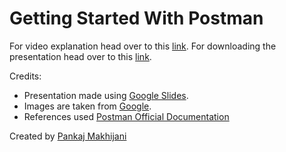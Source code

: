 # Getting Started With Postman

For video explanation head over to this [link](https://drive.google.com/file/d/1yduGucPXxntNT-uBpvWHvW86o_RY4J0R/view?usp=sharing).
For downloading the presentation head over to this [link](https://docs.google.com/presentation/d/1dc45-xCM8LJYgDkdq-3ZwMYrT-_3rgIw/edit?usp=sharing&ouid=108821433550368817057&rtpof=true&sd=true).

Credits:

- Presentation made using [Google Slides](https://docs.google.com/presentation/u/0/).
- Images are taken from [Google](https://www.google.com).
- References used [Postman Official Documentation](https://learning.postman.com/docs/getting-started/introduction/)

Created by [Pankaj Makhijani](https://github.com/pankaj-Makhijani)

